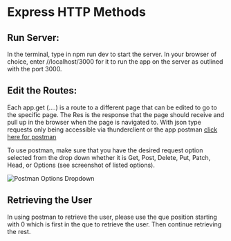 # Express HTTP Methods
## Run Server:

In the terminal, type in npm run dev to start the server. In your browser of choice, enter //localhost/3000 for it to run the app on the server as outlined with the port 3000.

## Edit the Routes:

Each app.get (....) is a route to a different page that can be edited to go to the specific page. The Res is the response that the page should receive and pull up in the browser when the page is navigated to. With json type requests only being accessible via thunderclient or the app postman [click here for postman](https://www.postman.com/explore)

To use postman, make sure that you have the desired request option selected from the drop down whether it is Get, Post, Delete, Put, Patch, Head, or Options (see screenshot of listed options). 

![Postman Options Dropdown](/postman%20options.png)


## Retrieving the User

In using postman to retrieve the user, please use the que position starting with 0 which is first in the que to retrieve the user. Then continue retrieving the rest.  